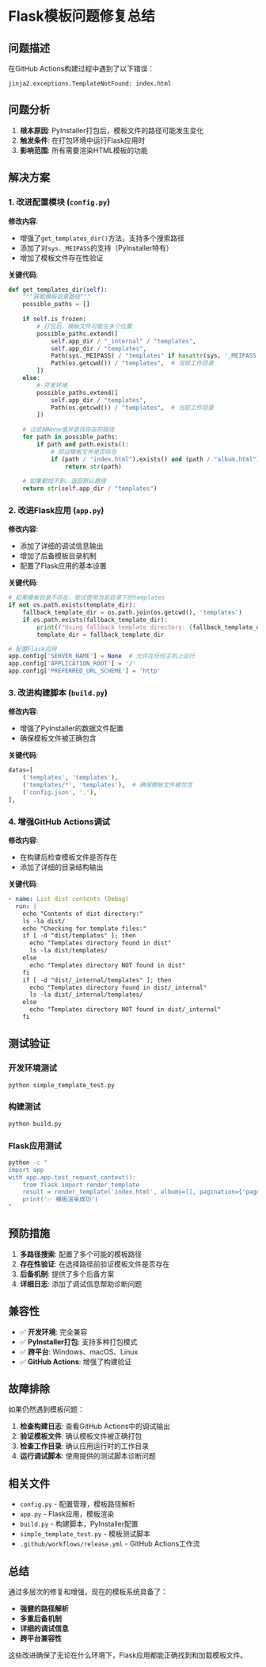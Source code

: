 # Flask模板问题修复总结

## 问题描述

在GitHub Actions构建过程中遇到了以下错误：
```
jinja2.exceptions.TemplateNotFound: index.html
```

## 问题分析

1. **根本原因**: PyInstaller打包后，模板文件的路径可能发生变化
2. **触发条件**: 在打包环境中运行Flask应用时
3. **影响范围**: 所有需要渲染HTML模板的功能

## 解决方案

### 1. 改进配置模块 (`config.py`)

**修改内容**:
- 增强了`get_templates_dir()`方法，支持多个搜索路径
- 添加了对`sys._MEIPASS`的支持（PyInstaller特有）
- 增加了模板文件存在性验证

**关键代码**:
```python
def get_templates_dir(self):
    """获取模板目录路径"""
    possible_paths = []
    
    if self.is_frozen:
        # 打包后，模板文件可能在多个位置
        possible_paths.extend([
            self.app_dir / "_internal" / "templates",
            self.app_dir / "templates",
            Path(sys._MEIPASS) / "templates" if hasattr(sys, '_MEIPASS') else None,
            Path(os.getcwd()) / "templates",  # 当前工作目录
        ])
    else:
        # 开发环境
        possible_paths.extend([
            self.app_dir / "templates",
            Path(os.getcwd()) / "templates",  # 当前工作目录
        ])
    
    # 过滤掉None值并查找存在的路径
    for path in possible_paths:
        if path and path.exists():
            # 验证模板文件是否存在
            if (path / "index.html").exists() and (path / "album.html").exists():
                return str(path)
    
    # 如果都找不到，返回默认路径
    return str(self.app_dir / "templates")
```

### 2. 改进Flask应用 (`app.py`)

**修改内容**:
- 添加了详细的调试信息输出
- 增加了后备模板目录机制
- 配置了Flask应用的基本设置

**关键代码**:
```python
# 如果模板目录不存在，尝试使用当前目录下的templates
if not os.path.exists(template_dir):
    fallback_template_dir = os.path.join(os.getcwd(), 'templates')
    if os.path.exists(fallback_template_dir):
        print(f"Using fallback template directory: {fallback_template_dir}")
        template_dir = fallback_template_dir

# 配置Flask应用
app.config['SERVER_NAME'] = None  # 允许在任何主机上运行
app.config['APPLICATION_ROOT'] = '/'
app.config['PREFERRED_URL_SCHEME'] = 'http'
```

### 3. 改进构建脚本 (`build.py`)

**修改内容**:
- 增强了PyInstaller的数据文件配置
- 确保模板文件被正确包含

**关键代码**:
```python
datas=[
    ('templates', 'templates'),
    ('templates/*', 'templates'),  # 确保模板文件被包含
    ('config.json', '.'),
],
```

### 4. 增强GitHub Actions调试

**修改内容**:
- 在构建后检查模板文件是否存在
- 添加了详细的目录结构输出

**关键代码**:
```yaml
- name: List dist contents (Debug)
  run: |
    echo "Contents of dist directory:"
    ls -la dist/
    echo "Checking for template files:"
    if [ -d "dist/templates" ]; then
      echo "Templates directory found in dist"
      ls -la dist/templates/
    else
      echo "Templates directory NOT found in dist"
    fi
    if [ -d "dist/_internal/templates" ]; then
      echo "Templates directory found in dist/_internal"
      ls -la dist/_internal/templates/
    else
      echo "Templates directory NOT found in dist/_internal"
    fi
```

## 测试验证

### 开发环境测试
```bash
python simple_template_test.py
```

### 构建测试
```bash
python build.py
```

### Flask应用测试
```bash
python -c "
import app
with app.app.test_request_context():
    from flask import render_template
    result = render_template('index.html', albums=[], pagination={'page': 1, 'total_pages': 1, 'has_prev': False, 'has_next': False, 'prev_num': 0, 'next_num': 2}, search_query='')
    print('✅ 模板渲染成功')
"
```

## 预防措施

1. **多路径搜索**: 配置了多个可能的模板路径
2. **存在性验证**: 在选择路径前验证模板文件是否存在
3. **后备机制**: 提供了多个后备方案
4. **详细日志**: 添加了调试信息帮助诊断问题

## 兼容性

- ✅ **开发环境**: 完全兼容
- ✅ **PyInstaller打包**: 支持多种打包模式
- ✅ **跨平台**: Windows、macOS、Linux
- ✅ **GitHub Actions**: 增强了构建验证

## 故障排除

如果仍然遇到模板问题：

1. **检查构建日志**: 查看GitHub Actions中的调试输出
2. **验证模板文件**: 确认模板文件被正确打包
3. **检查工作目录**: 确认应用运行时的工作目录
4. **运行调试脚本**: 使用提供的测试脚本诊断问题

## 相关文件

- `config.py` - 配置管理，模板路径解析
- `app.py` - Flask应用，模板渲染
- `build.py` - 构建脚本，PyInstaller配置
- `simple_template_test.py` - 模板测试脚本
- `.github/workflows/release.yml` - GitHub Actions工作流

## 总结

通过多层次的修复和增强，现在的模板系统具备了：
- **强健的路径解析**
- **多重后备机制**
- **详细的调试信息**
- **跨平台兼容性**

这些改进确保了无论在什么环境下，Flask应用都能正确找到和加载模板文件。
